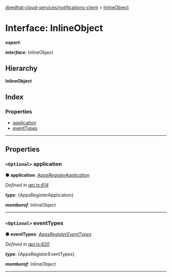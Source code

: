 [@redhat-cloud-services/notifications-client](../README.md) > [InlineObject](../interfaces/inlineobject.md)

# Interface: InlineObject

*__export__*: 

*__interface__*: InlineObject

## Hierarchy

**InlineObject**

## Index

### Properties

* [application](inlineobject.md#application)
* [eventTypes](inlineobject.md#eventtypes)

---

## Properties

<a id="application"></a>

### `<Optional>` application

**● application**: *[AppsRegisterApplication](appsregisterapplication.md)*

*Defined in [api.ts:614](https://github.com/karelhala/javascript-clients/blob/master/packages/hooks/api.ts#L614)*

*__type__*: {AppsRegisterApplication}

*__memberof__*: InlineObject

___
<a id="eventtypes"></a>

### `<Optional>` eventTypes

**● eventTypes**: *[AppsRegisterEventTypes](appsregistereventtypes.md)*

*Defined in [api.ts:620](https://github.com/karelhala/javascript-clients/blob/master/packages/hooks/api.ts#L620)*

*__type__*: {AppsRegisterEventTypes}

*__memberof__*: InlineObject

___

